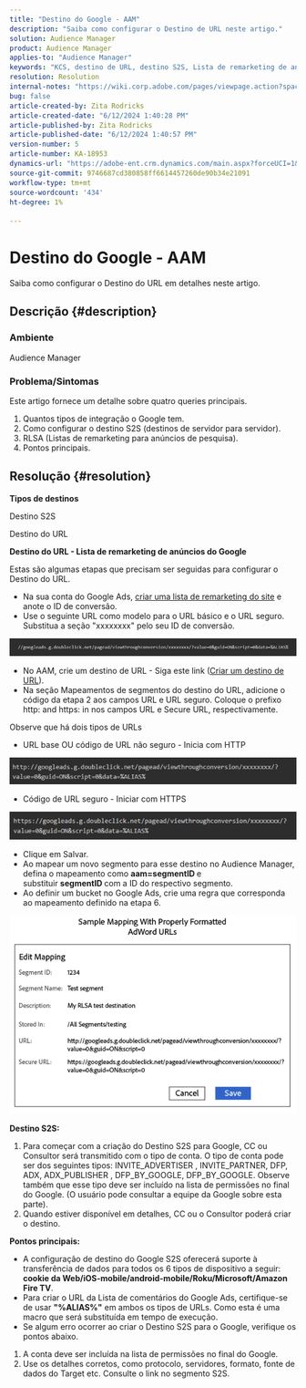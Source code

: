 ```yaml
---
title: "Destino do Google - AAM"
description: "Saiba como configurar o Destino de URL neste artigo."
solution: Audience Manager
product: Audience Manager
applies-to: "Audience Manager"
keywords: "KCS, destino de URL, destino S2S, Lista de remarketing de anúncios do Google"
resolution: Resolution
internal-notes: "https://wiki.corp.adobe.com/pages/viewpage.action?spaceKey=MCPI&title=Google+-+AAM+Destination"
bug: false
article-created-by: Zita Rodricks
article-created-date: "6/12/2024 1:40:28 PM"
article-published-by: Zita Rodricks
article-published-date: "6/12/2024 1:40:57 PM"
version-number: 5
article-number: KA-18953
dynamics-url: "https://adobe-ent.crm.dynamics.com/main.aspx?forceUCI=1&pagetype=entityrecord&etn=knowledgearticle&id=3da9b051-c128-ef11-840b-000d3a372703"
source-git-commit: 9746687cd380858ff6614457260de90b34e21091
workflow-type: tm+mt
source-wordcount: '434'
ht-degree: 1%

---
```


# Destino do Google - AAM


Saiba como configurar o Destino do URL em detalhes neste artigo.

## Descrição {#description}


### Ambiente

Audience Manager

### Problema/Sintomas

Este artigo fornece um detalhe sobre quatro queries principais.

1. Quantos tipos de integração o Google tem.
2. Como configurar o destino S2S (destinos de servidor para servidor).
3. RLSA (Listas de remarketing para anúncios de pesquisa).
4. Pontos principais.



## Resolução {#resolution}


<b>Tipos de destinos</b>

Destino S2S

Destino do URL

<b>Destino do URL - Lista de remarketing de anúncios do Google</b>

Estas são algumas etapas que precisam ser seguidas para configurar o Destino do URL.

- Na sua conta do Google Ads, [criar uma lista de remarketing do site](https://support.google.com/google-ads/answer/2454064?hl=en) e anote o ID de conversão.
- Use o seguinte URL como modelo para o URL básico e o URL seguro. Substitua a seção &quot;xxxxxxxx&quot; pelo seu ID de conversão.


![](assets/d548e9c4-67aa-ec11-983f-000d3a349120.png)

- No AAM, crie um destino de URL - Siga este link ([Criar um destino de URL](https://experienceleague.adobe.com/en/docs/audience-manager/user-guide/features/destinations/custom-destinations/create-url-destination)).
- Na seção Mapeamentos de segmentos do destino do URL, adicione o código da etapa 2 aos campos URL e URL seguro. Coloque o prefixo http: and https: in nos campos URL e Secure URL, respectivamente.


Observe que há dois tipos de URLs

- URL base OU código de URL não seguro - Inicia com HTTP


![](assets/d73cf7d9-69aa-ec11-983f-000d3a349523.png)

- Código de URL seguro - Iniciar com HTTPS


![](assets/141662e3-69aa-ec11-983f-000d3a349523.png)

- Clique em Salvar.
- Ao mapear um novo segmento para esse destino no Audience Manager, defina o mapeamento como <b>aam=segmentID </b>e substituir <b>segmentID </b>com a ID do respectivo segmento.
- Ao definir um bucket no Google Ads, crie uma regra que corresponda ao mapeamento definido na etapa 6.


![](assets/64abac91-6aaa-ec11-983f-000d3a349523.png)

<b>Destino S2S:</b>

1. Para começar com a criação do Destino S2S para Google, CC ou Consultor será transmitido com o tipo de conta. O tipo de conta pode ser dos seguintes tipos: INVITE_ADVERTISER , INVITE_PARTNER, DFP, ADX, ADX_PUBLISHER , DFP_BY_GOOGLE, DFP_BY_GOOGLE. Observe também que esse tipo deve ser incluído na lista de permissões no final do Google. (O usuário pode consultar a equipe da Google sobre esta parte).
2. Quando estiver disponível em detalhes, CC ou o Consultor poderá criar o destino.


<b>Pontos principais: </b>

- A configuração de destino do Google S2S oferecerá suporte à transferência de dados para todos os 6 tipos de dispositivo a seguir:  <b>cookie da Web/iOS-mobile/android-mobile/Roku/Microsoft/Amazon Fire TV</b>.
- Para criar o URL da Lista de comentários do Google Ads, certifique-se de usar <b>&quot;%ALIAS%&quot;</b> em ambos os tipos de URLs. Como esta é uma macro que será substituída em tempo de execução.
- Se algum erro ocorrer ao criar o Destino S2S para o Google, verifique os pontos abaixo.


1. A conta deve ser incluída na lista de permissões no final do Google.
2. Use os detalhes corretos, como protocolo, servidores, formato, fonte de dados do Target etc. Consulte o link no segmento S2S.













































